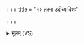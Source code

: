 +++
title = "१० तस्मा उदीच्यादिशः"

+++
<details><summary>मूलम् (VS)</summary>

तस्मा॒ उदी॑च्यादि॒शः ॥
</details>